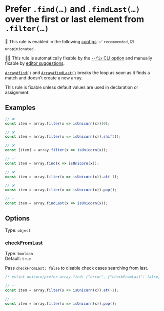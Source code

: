 # Prefer `.find(…)` and `.findLast(…)` over the first or last element from `.filter(…)`

💼 This rule is enabled in the following [configs](https://github.com/sindresorhus/eslint-plugin-unicorn#recommended-config): ✅ `recommended`, ☑️ `unopinionated`.

🔧💡 This rule is automatically fixable by the [`--fix` CLI option](https://eslint.org/docs/latest/user-guide/command-line-interface#--fix) and manually fixable by [editor suggestions](https://eslint.org/docs/latest/use/core-concepts#rule-suggestions).

<!-- end auto-generated rule header -->
<!-- Do not manually modify this header. Run: `npm run fix:eslint-docs` -->

[`Array#find()`](https://developer.mozilla.org/en-US/docs/Web/JavaScript/Reference/Global_Objects/Array/find) and [`Array#findLast()`](https://developer.mozilla.org/en-US/docs/Web/JavaScript/Reference/Global_Objects/Array/findLast) breaks the loop as soon as it finds a match and doesn't create a new array.

This rule is fixable unless default values are used in declaration or assignment.

## Examples

```js
// ❌
const item = array.filter(x => isUnicorn(x))[0];

// ❌
const item = array.filter(x => isUnicorn(x)).shift();

// ❌
const [item] = array.filter(x => isUnicorn(x));

// ✅
const item = array.find(x => isUnicorn(x));
```

```js
// ❌
const item = array.filter(x => isUnicorn(x)).at(-1);

// ❌
const item = array.filter(x => isUnicorn(x)).pop();

// ✅
const item = array.findLast(x => isUnicorn(x));
```

## Options

Type: `object`

### checkFromLast

Type: `boolean`\
Default: `true`

Pass `checkFromLast: false` to disable check cases searching from last.

```js
/* eslint unicorn/prefer-array-find: ["error", {"checkFromLast": false}] */

// ✅
const item = array.filter(x => isUnicorn(x)).at(-1);

// ✅
const item = array.filter(x => isUnicorn(x)).pop();
```
